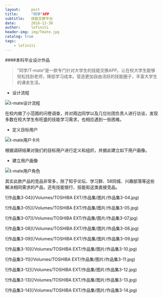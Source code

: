 ```yaml
---
layout:     post
title:      "同学"APP
subtitle:   技能交换平台
date:       2016-12-30
author:     lefiniti
header-img: img/Tmate.jpg
catalog: true
tags:
    - lefiniti
---
```


####本科毕业设计作品

> ”同学/T-mate“是一款专门针对大学生的技能交换APP。让在校大学生能够轻松找到老师，降低学习成本。营造更加自由活跃的技能圈子，丰富大学生的课余生活。



+ 设计流程

![t-mate设计流程](/Users/lefiniti/Job/作品集/t-mate设计流程.jpg)

在校内做了小范围的问卷调查，并对周边同学以及几位社团负责人进行访谈，发现多数在校大学生有旺盛的技能学习需求，也相应遇到一些困难。

+ 定义目标用户

![t-mate用户卡片](/Users/lefiniti/Job/作品集/t-mate用户卡片.jpg)

根据调研结果对我们的目标用户进行定义和组织，并据此建立如下用户画像。

+ 建立用户画像

![t-mate用户角色](/Users/lefiniti/Job/作品集/t-mate用户角色.jpg)

其实此款产品的竞品非常多，除了知乎论坛、学习群、58同城、兴趣部落等这些解决相同需求的产品，还有技能银行、技能街这类直接竞品。

![作品集3-04](/Volumes/TOSHIBA EXT/作品集/图片/作品集3-04.jpg)

![作品集3-05](/Volumes/TOSHIBA EXT/作品集/图片/作品集3-05.jpg)



![作品集3-07](/Volumes/TOSHIBA EXT/作品集/图片/作品集3-07.jpg) 

![作品集3-08](/Volumes/TOSHIBA EXT/作品集/图片/作品集3-08.jpg)

![作品集3-09](/Volumes/TOSHIBA EXT/作品集/图片/作品集3-09.jpg)

![作品集3-10](/Volumes/TOSHIBA EXT/作品集/图片/作品集3-10.jpg)

![作品集3-11](/Volumes/TOSHIBA EXT/作品集/图片/作品集3-11.jpg)

![作品集3-12](/Volumes/TOSHIBA EXT/作品集/图片/作品集3-12.jpg)

![作品集3-13](/Volumes/TOSHIBA EXT/作品集/图片/作品集3-13.jpg)

![作品集3-14](/Volumes/TOSHIBA EXT/作品集/图片/作品集3-14.jpg)

